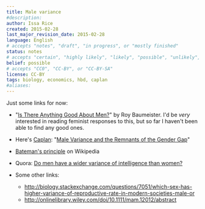 ```yaml
---
title: Male variance
#description: 
author: Issa Rice
created: 2015-02-28
last_major_revision_date: 2015-02-28
language: English
# accepts "notes", "draft", "in progress", or "mostly finished"
status: notes
# accepts "certain", "highly likely", "likely", "possible", "unlikely", "highly unlikely", "remote", "impossible", "log", "emotional", or "fiction"
belief: possible
# accepts "CC0", "CC-BY", or "CC-BY-SA"
license: CC-BY
tags: biology, economics, hbd, caplan
#aliases: 
---
```


Just some links for now:

- "[Is There Anything Good About Men?](http://denisdutton.com/baumeister.htm)" by Roy Baumeister.
I'd be *very* interested in reading feminist responses to this, but so far I haven't been able to find any good ones.

- Here's [Caplan](econlog): "[Male Variance and the Remnants of the Gender Gap](http://econlog.econlib.org/archives/2011/08/male_variance_a.html)"

- [Bateman's principle](!w) on Wikipedia

- Quora: [Do men have a wider variance of intelligence than women?](https://www.quora.com/Do-men-have-a-wider-variance-of-intelligence-than-women)

- Some other links:

    - <http://biology.stackexchange.com/questions/7051/which-sex-has-higher-variance-of-reproductive-rate-in-modern-societies-male-or>
    - <http://onlinelibrary.wiley.com/doi/10.1111/mam.12012/abstract>
